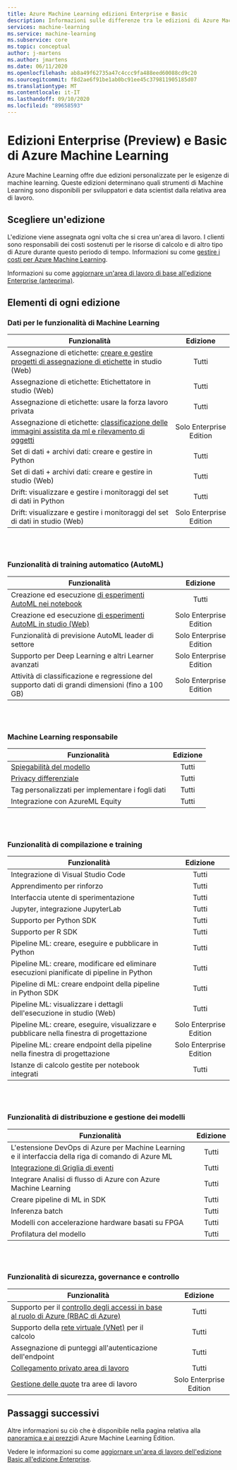 ```yaml
---
title: Azure Machine Learning edizioni Enterprise e Basic
description: Informazioni sulle differenze tra le edizioni di Azure Machine Learning.
services: machine-learning
ms.service: machine-learning
ms.subservice: core
ms.topic: conceptual
author: j-martens
ms.author: jmartens
ms.date: 06/11/2020
ms.openlocfilehash: ab8a49f62735a47c4ccc9fa488eed60088cd9c20
ms.sourcegitcommit: f8d2ae6f91be1ab0bc91ee45c379811905185d07
ms.translationtype: MT
ms.contentlocale: it-IT
ms.lasthandoff: 09/10/2020
ms.locfileid: "89658593"
---
```

# <a name="enterprise-preview-and-basic-editions-of-azure-machine-learning"></a>Edizioni Enterprise (Preview) e Basic di Azure Machine Learning 

Azure Machine Learning offre due edizioni personalizzate per le esigenze di machine learning. Queste edizioni determinano quali strumenti di Machine Learning sono disponibili per sviluppatori e data scientist dalla relativa area di lavoro.

## <a name="choose-an-edition"></a>Scegliere un'edizione

L'edizione viene assegnata ogni volta che si crea un'area di lavoro. I clienti sono responsabili dei costi sostenuti per le risorse di calcolo e di altro tipo di Azure durante questo periodo di tempo. Informazioni su come [gestire i costi per Azure Machine Learning](concept-plan-manage-cost.md).

Informazioni su come [aggiornare un'area di lavoro di base all'edizione Enterprise (anteprima)](how-to-manage-workspace.md#upgrade). 

## <a name="whats-in-each-edition"></a>Elementi di ogni edizione

### <a name="data-for-machine-learning-capabilities"></a>Dati per le funzionalità di Machine Learning  

| Funzionalità                     | Edizione                 |
|------------------------------------------------------------------------------------|:-----------:|
| Assegnazione di etichette: [creare e gestire progetti di assegnazione di etichette](tutorial-labeling.md) in studio (Web)                                                | Tutti                     |
| Assegnazione di etichette: Etichettatore in studio (Web)                                    | Tutti                     |
| Assegnazione di etichette: usare la forza lavoro privata                               | Tutti                     |
| Assegnazione di etichette: [classificazione delle immagini assistita da ml e rilevamento di oggetti](how-to-label-images.md)                  | Solo Enterprise Edition |
| Set di dati + archivi dati: creare e gestire in Python                       | Tutti                     |
| Set di dati + archivi dati: creare e gestire in studio (Web)                         | Tutti                     |
| Drift: visualizzare e gestire i monitoraggi del set di dati in Python                           | Tutti                     |
| Drift: visualizzare e gestire i monitoraggi del set di dati in studio (Web)                            | Solo Enterprise Edition |


<br/>
<br/>

### <a name="automated-training-capabilities-automl"></a>Funzionalità di training automatico (AutoML)

| Funzionalità    | Edizione                 |
|------------------------------------------------------------------------------------|:-----------:|
| Creazione ed esecuzione [di esperimenti AutoML nei notebook](how-to-configure-auto-train.md)               | Tutti                     |
| Creazione ed esecuzione  [di esperimenti AutoML in studio (Web)](how-to-use-automated-ml-for-ml-models.md)   | Solo Enterprise Edition |
| Funzionalità di previsione AutoML leader di settore             | Solo Enterprise Edition |
| Supporto per Deep Learning e altri Learner avanzati | Solo Enterprise Edition |
| Attività di classificazione e regressione del supporto dati di grandi dimensioni (fino a 100 GB)                     | Solo Enterprise Edition |


<br/>
<br/>

### <a name="responsible-machine-learning"></a>Machine Learning responsabile

| Funzionalità    | Edizione                 |
|------------------------------------------------------------------------------------|:-----------:|
| [Spiegabilità del modello](how-to-machine-learning-interpretability-automl.md)                                              | Tutti                     |
| [Privacy differenziale](how-to-differential-privacy.md)                          | Tutti                     |
| Tag personalizzati per implementare i fogli dati    | Tutti                     |
| Integrazione con AzureML Equity                                      | Tutti                     |

<br/>
<br/>


### <a name="build-and-train-capabilities"></a>Funzionalità di compilazione e training

| Funzionalità    | Edizione                 |
|------------------------------------------------------------------------------------|:-----------:|
| Integrazione di Visual Studio Code                                                     | Tutti                     |
| Apprendimento per rinforzo                                                             | Tutti                     |
| Interfaccia utente di sperimentazione                                                                 | Tutti                     |
| Jupyter, integrazione JupyterLab                                                    | Tutti                     |
| Supporto per Python SDK                                                                 | Tutti                     |
| Supporto per R SDK                                                                      | Tutti                     |
| Pipeline ML: creare, eseguire e pubblicare in Python                           | Tutti                     |
| Pipeline ML: creare, modificare ed eliminare esecuzioni pianificate di pipeline in Python| Tutti                     |
| Pipeline di ML: creare endpoint della pipeline in Python SDK                                   | Tutti                     |
| Pipeline ML: visualizzare i dettagli dell'esecuzione in studio (Web)                                              | Tutti                     |
| Pipeline ML: creare, eseguire, visualizzare e pubblicare nella finestra di progettazione                  | Solo Enterprise Edition |
| Pipeline ML: creare endpoint della pipeline nella finestra di progettazione | Solo Enterprise Edition |
| Istanze di calcolo gestite per notebook integrati                                 | Tutti                     |


<br/>
<br/>

### <a name="deployment-and-model-management-capabilities"></a>Funzionalità di distribuzione e gestione dei modelli

| Funzionalità                            | Edizione                 |
|------------------------------------------------------------------------------------|:-----------:|
| L'estensione DevOps di Azure per Machine Learning e il interfaccia della riga di comando di Azure ML                 | Tutti                     |
| [Integrazione di Griglia di eventi](how-to-use-event-grid.md)                                                             | Tutti                     |
| Integrare Analisi di flusso di Azure con Azure Machine Learning                       | Tutti                     |
| Creare pipeline di ML in SDK                                                         | Tutti                     |
| Inferenza batch                                                                  | Tutti                     |
| Modelli con accelerazione hardware basati su FPGA                                             | Tutti                     |
| Profilatura del modello                                                                    | Tutti                     |

<br/>
<br/>

### <a name="security-governance-and-control-capabilities"></a>Funzionalità di sicurezza, governance e controllo

| Funzionalità     | Edizione                 |
|------------------------------------------------------------------------------------|:-----------:|
| Supporto per il [controllo degli accessi in base al ruolo di Azure (RBAC di Azure)](how-to-assign-roles.md)                                           | Tutti                     |
| Supporto della [rete virtuale (VNet)](how-to-secure-training-vnet.md) per il calcolo                                         | Tutti                     |
| Assegnazione di punteggi all'autenticazione dell'endpoint                                                    | Tutti                     |
| [Collegamento privato area di lavoro](how-to-configure-private-link.md)                                                            | Tutti                     |
| [Gestione delle quote](how-to-manage-quotas.md) tra aree di lavoro                                                 | Solo Enterprise Edition |

## <a name="next-steps"></a>Passaggi successivi

Altre informazioni su ciò che è disponibile nella pagina relativa alla [panoramica e ai prezzi](https://azure.microsoft.com/pricing/details/machine-learning/)di Azure Machine Learning Edition. 

Vedere le informazioni su come [aggiornare un'area di lavoro dell'edizione Basic all'edizione Enterprise](how-to-manage-workspace.md#upgrade). 
